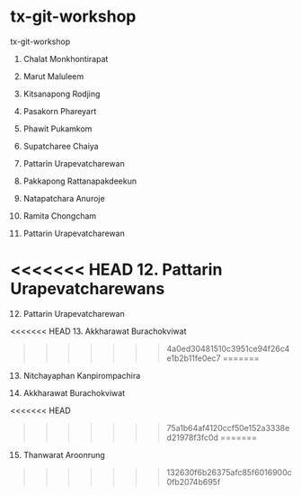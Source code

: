 # tx-git-workshop

tx-git-workshop

1. Chalat Monkhontirapat

2. Marut Maluleem

3. Kitsanapong Rodjing

4. Pasakorn Phareyart

5. Phawit Pukamkom

6. Supatcharee Chaiya

7. Pattarin Urapevatcharewan

8. Pakkapong Rattanapakdeekun

9. Natapatchara Anuroje

10. Ramita Chongcham

11. Pattarin Urapevatcharewan

<<<<<<< HEAD
12. Pattarin Urapevatcharewans
=======
12. Pattarin Urapevatcharewan

<<<<<<< HEAD
13. Akkharawat Burachokviwat
>>>>>>> 4a0ed30481510c3951ce94f26c4e1b2b11fe0ec7
=======
13. Nitchayaphan Kanpirompachira

14. Akkharawat Burachokviwat

<<<<<<< HEAD
>>>>>>> 75a1b64af4120ccf50e152a3338ed21978f3fc0d
=======
15. Thanwarat Aroonrung
>>>>>>> 132630f6b26375afc85f6016900c0fb2074b695f
